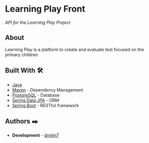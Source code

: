 # Learning Play Front

_API for the Learning Play Project_

## About

Learning Play is a platform to create and evaluate test focused on the primary children

## Built With 🛠️

* [Java](https://www.oracle.com/java/technologies/)
* [Maven](https://maven.apache.org/) - Dependency Management
* [PostgreSQL](http://www.dropwizard.io/1.0.2/docs/) - Database
* [Spring Data JPA](https://spring.io/projects/spring-data-jpa) - ORM
* [Spring Boot](https://spring.io/projects/spring-boot) - RESTful framework

## Authors ✒️

* **Development** - [dnieln7](https://github.com/dnieln7)
